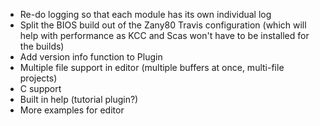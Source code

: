 * Re-do logging so that each module has its own individual log
* Split the BIOS build out of the Zany80 Travis configuration (which will help
with performance as KCC and Scas won't have to be installed for the builds)
* Add version info function to Plugin
* Multiple file support in editor (multiple buffers at once, multi-file projects)
* C support
* Built in help (tutorial plugin?)
* More examples for editor
